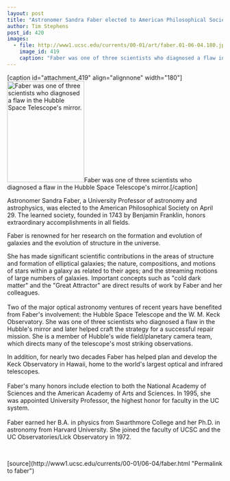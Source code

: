 ```yaml
---
layout: post
title: "Astronomer Sandra Faber elected to American Philosophical Society"
author: Tim Stephens
post_id: 420
images:
  - file: http://www1.ucsc.edu/currents/00-01/art/faber.01-06-04.180.jpg
    image_id: 419
    caption: "Faber was one of three scientists who diagnosed a flaw in the Hubble Space Telescope's mirror."
---
```


[caption id="attachment_419" align="alignnone" width="180"]<a href="http://localhost/mysite/wp-content/uploads/2001/06/faber.01-06-04.180.jpg"><img class="size-full wp-image-419" src="http://localhost/mysite/wp-content/uploads/2001/06/faber.01-06-04.180.jpg" alt="Faber was one of three scientists who diagnosed a flaw in the Hubble Space Telescope's mirror." width="180" height="236" /></a>Faber was one of three scientists who diagnosed a flaw in the Hubble Space Telescope's mirror.[/caption]
<p>
  Astronomer Sandra Faber, a University Professor of astronomy and astrophysics, was elected to the American Philosophical Society on April 29. The learned society, founded in 1743 by Benjamin Franklin, honors extraordinary accomplishments in all fields.
</p>Faber is renowned for her research on the formation and evolution of galaxies and the evolution of structure in the universe.
<p>
  She has made significant scientific contributions in the areas of structure and formation of elliptical galaxies; the nature, compositions, and motions of stars within a galaxy as related to their ages; and the streaming motions of large numbers of galaxies. Important concepts such as "cold dark matter" and the "Great Attractor" are direct results of work by Faber and her colleagues.<br>
  <br>
  Two of the major optical astronomy ventures of recent years have benefited from Faber's involvement: the Hubble Space Telescope and the W. M. Keck Observatory. She was one of three scientists who diagnosed a flaw in the Hubble's mirror and later helped craft the strategy for a successful repair mission. She is a member of Hubble's wide field/planetary camera team, which directs many of the telescope's most striking observations.
</p>
<p>
  In addition, for nearly two decades Faber has helped plan and develop the Keck Observatory in Hawaii, home to the world's largest optical and infrared telescopes.<br>
  <br>
  Faber's many honors include election to both the National Academy of Sciences and the American Academy of Arts and Sciences. In 1995, she was appointed University Professor, the highest honor for faculty in the UC system.<br>
  <br>
  Faber earned her B.A. in physics from Swarthmore College and her Ph.D. in astronomy from Harvard University. She joined the faculty of UCSC and the UC Observatories/Lick Observatory in 1972.
</p>
<p>
  <br>

</p>
[source](http://www1.ucsc.edu/currents/00-01/06-04/faber.html "Permalink to faber")
